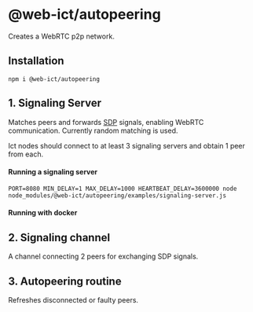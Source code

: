 # @web-ict/autopeering

Creates a WebRTC p2p network.

## Installation

`npm i @web-ict/autopeering`

## 1. Signaling Server

Matches peers and forwards [SDP](https://tools.ietf.org/html/rfc4566) signals, enabling WebRTC communication.
Currently random matching is used.

Ict nodes should connect to at least 3 signaling servers and obtain 1 peer from each.

#### Running a signaling server

```
PORT=8080 MIN_DELAY=1 MAX_DELAY=1000 HEARTBEAT_DELAY=3600000 node node_modules/@web-ict/autopeering/examples/signaling-server.js
```

#### Running with docker

## 2. Signaling channel

A channel connecting 2 peers for exchanging SDP signals.

## 3. Autopeering routine

Refreshes disconnected or faulty peers.
